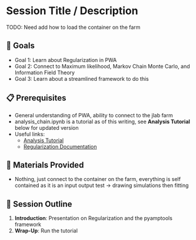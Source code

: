 # Session Title / Description

TODO: Need add how to load the container on the farm

## :dart: Goals
- Goal 1: Learn about Regularization in PWA
- Goal 2: Connect to Maximum likelihood, Markov Chain Monte Carlo, and Information Field Theory
- Goal 3: Learn about a streamlined framework to do this

## :clipboard: Prerequisites
- General understanding of PWA, ability to connect to the jlab farm
- analysis_chain.ipynb is a tutorial as of this writing, see **Analysis Tutorial** below for updated version
- Useful links:
  - [Analysis Tutorial](https://lan13005.github.io/PyAmpTools/demos/analysis_chain.html)
  - [Regularization Documentation](https://halldweb.jlab.org/doc-private/DocDB/ShowDocument?docid=6826)

## :file_folder: Materials Provided
- Nothing, just connect to the container on the farm, everything is self contained as it is an input output test -> drawing simulations then fitting

## :memo: Session Outline
1. **Introduction**: Presentation on Regularization and the pyamptools framework
2. **Wrap-Up**: Run the tutorial
